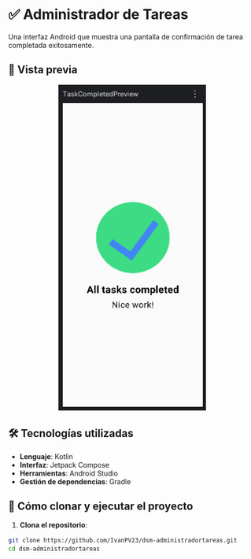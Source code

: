 # ✅ Administrador de Tareas

Una interfaz Android que muestra una pantalla de confirmación de tarea completada exitosamente.

## 📸 Vista previa

<p align="center">
  <img src="screenshots/image.png" alt="Pantalla de tarea completada" width="300">
</p>

## 🛠️ Tecnologías utilizadas

- **Lenguaje**: Kotlin
- **Interfaz**: Jetpack Compose
- **Herramientas**: Android Studio
- **Gestión de dependencias**: Gradle

## 🚀 Cómo clonar y ejecutar el proyecto

1. **Clona el repositorio**:
```bash
git clone https://github.com/IvanPV23/dsm-administradortareas.git
cd dsm-administradortareas
